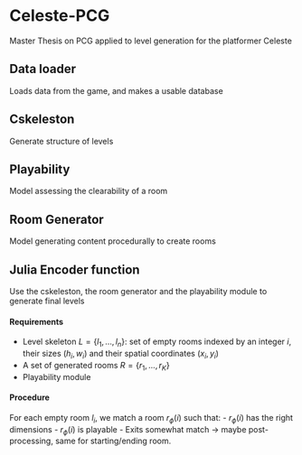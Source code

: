 # Celeste-PCG
Master Thesis on PCG applied to level generation for the platformer Celeste

## Data loader
Loads data from the game, and makes a usable database

## Cskeleston
Generate structure of levels

## Playability
Model assessing the clearability of a room

## Room Generator
Model generating content procedurally to create rooms

## Julia Encoder function
Use the cskeleston, the room generator and the playability module to generate final levels
#### Requirements
- Level skeleton $L = \{l_1, \ldots, l_n\}$: set of empty rooms indexed by an integer $i$, their sizes $(h_i, w_i)$ and their spatial coordinates $(x_i, y_i)$ 
- A set of generated rooms $R = \{r_1, \ldots, r_K\}$
- Playability module
#### Procedure
For each empty room $l_i$, we match a room $r_\phi(i)$ such that:
    - $r_\phi(i)$ has the right dimensions
    - $r_\phi(i)$ is playable
    - Exits somewhat match -> maybe post-processing, same for starting/ending room.